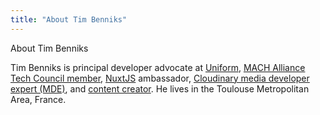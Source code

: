 ```yaml
---
title: "About Tim Benniks"
---
```

<prose-h3 class="text-3xl font-bold leading-none mb-4 md:text-4xl uppercase">
  <span class="inline-block bg-black p-2">
    <span class="flowing-title inline">About Tim Benniks</span>
  </span>
</prose-h3>


<section class="max-w-3xl text-xl">
  <p>
  Tim Benniks is principal developer advocate at <a href="https://uniform.dev" rel="noopener" target="_blank">Uniform</a>, <a href="https://machalliance.org" rel="noopener" target="_blank">MACH Alliance Tech Council member</a>, <a href="https://nuxtjs.org/teams" rel="noopener" target="_blank">NuxtJS</a> ambassador, <a href="https://cloudinary.com/mde" rel="noopener" target="_blank">Cloudinary media developer expert (MDE)</a>, and <a href="https://youtube.com/timbenniks" rel="noopener" target="_blank">content creator</a>. He lives in the Toulouse Metropolitan Area, France.</p>
</section>
